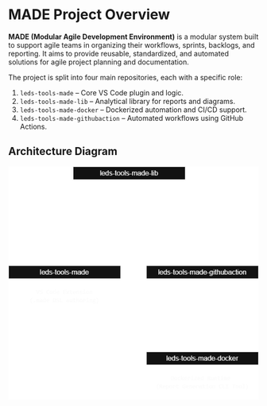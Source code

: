 # MADE Project Overview

**MADE (Modular Agile Development Environment)** is a modular system built to support agile teams in organizing their workflows, sprints, backlogs, and reporting. It aims to provide reusable, standardized, and automated solutions for agile project planning and documentation.

The project is split into four main repositories, each with a specific role:

1. `leds-tools-made` – Core VS Code plugin and logic.
2. `leds-tools-made-lib` – Analytical library for reports and diagrams.
3. `leds-tools-made-docker` – Dockerized automation and CI/CD support.
4. `leds-tools-made-githubaction` – Automated workflows using GitHub Actions.

## Architecture Diagram

![MADE Architecture Diagram](../../../static/img/made-architecture-diagram.png)
